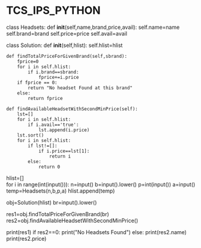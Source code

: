 # TCS_IPS_PYTHON
class Headsets:
    def __init__(self,name,brand,price,avail):
        self.name=name
        self.brand=brand
        self.price=price
        self.avail=avail

class Solution:
    def __init__(self,hlist):
        self.hlist=hlist
        
    def findTotalPriceForGivenBrand(self,sbrand):
        fprice=0
        for i in self.hlist:
            if i.brand==sbrand:
                fprice+=i.price
        if fprice == 0:
            return "No headset Found at this brand"
        else:
            return fprice
                
    def findAvailableHeadsetWithSecondMinPrice(self):
        lst=[]
        for i in self.hlist:
            if i.avail=='true':
                lst.append(i.price)
        lst.sort()
        for i in self.hlist:
            if lst!=[]:
                if i.price==lst[1]:
                    return i
            else:
                return 0
        
hlist=[]      
for i in range(int(input())):
    n=input()
    b=input().lower()
    p=int(input())
    a=input()
    temp=Headsets(n,b,p,a)
    hlist.append(temp)
    
obj=Solution(hlist)
br=input().lower()

res1=obj.findTotalPriceForGivenBrand(br)
res2=obj.findAvailableHeadsetWithSecondMinPrice()

print(res1)
if res2==0:
    print("No Headsets Found")
else:
    print(res2.name)
    print(res2.price)
